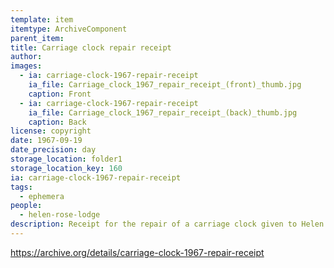 ```yaml
---
template: item
itemtype: ArchiveComponent
parent_item: 
title: Carriage clock repair receipt
author: 
images:
  - ia: carriage-clock-1967-repair-receipt
    ia_file: Carriage_clock_1967_repair_receipt_(front)_thumb.jpg
    caption: Front
  - ia: carriage-clock-1967-repair-receipt
    ia_file: Carriage_clock_1967_repair_receipt_(back)_thumb.jpg
    caption: Back
license: copyright
date: 1967-09-19
date_precision: day
storage_location: folder1
storage_location_key: 160
ia: carriage-clock-1967-repair-receipt
tags:
  - ephemera
people:
  - helen-rose-lodge
description: Receipt for the repair of a carriage clock given to Helen Hall in 1910.
---
```


https://archive.org/details/carriage-clock-1967-repair-receipt
